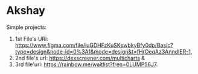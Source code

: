 # Akshay
Simple projects:
1. 1st File's URl: https://www.figma.com/file/luGDHFzKuSKswbkyBfy0dp/Basic?type=design&node-id=0%3A1&mode=design&t=fHrOeqAz3AnndIER-1,
2. 2nd file's url: https://dexscreener.com/multicharts &
3. 3rd file'url: https://rainbow.me/waitlist?fren=0LUMP56J7.

